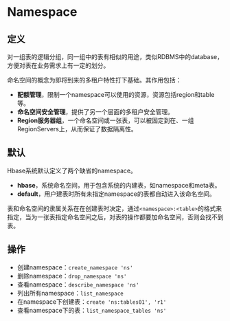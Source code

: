 # Namespace
## 定义
对一组表的逻辑分组，同一组中的表有相似的用途，类似RDBMS中的database，方便对表在业务需求上有一定的划分。

命名空间的概念为即将到来的多租户特性打下基础。其作用包括：
- **配额管理**，限制一个namespace可以使用的资源，资源包括region和table等。
- **命名空间安全管理**，提供了另一个层面的多租户安全管理。
- **Region服务器组**，一个命名空间或一张表，可以被固定到在、一组RegionServers上，从而保证了数据隔离性。

## 默认
Hbase系统默认定义了两个缺省的namespace。
- **hbase**，系统命名空间，用于包含系统的内建表，如namespace和meta表。
- **default**，用户建表时所有未指定namespace的表都自动进入该命名空间。

表和命名空间的隶属关系在在创建表时决定，通过```<namespace>:<table>```的格式来指定，当为一张表指定命名空间之后，对表的操作都要加命名空间，否则会找不到表。

## 操作
- 创建namespace：```create_namespace 'ns'```
- 删除namespace：```drop_namespace 'ns'```
- 查看namespace：```describe_namespace 'ns'```
- 列出所有namespace：```list_namespace```
- 在namespace下创建表：```create 'ns:tables01', 'r1'```
- 查看namespace下的表：```list_namespace_tables 'ns'```